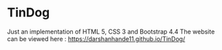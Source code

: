 # TinDog
Just an implementation of HTML 5, CSS 3 and Bootstrap 4.4
The website can be viewed here :
https://darshanhande11.github.io/TinDog/
